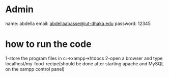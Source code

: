 # Admin
name: abdella
email: abdellaabasse@iut-dhaka.edu
password: 12345

# how to run the code
1-store the program files in c:->xampp->htdocs
2-open a browser and type localhost/my-food-recipe(should be done after starting apache and MySQL on the xampp control panel)
